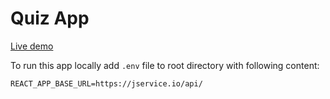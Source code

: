 # Quiz App

[Live demo](https://janglewood-quiz.surge.sh/leaderboard)

To run this app locally add `.env` file to root directory with following content:

`REACT_APP_BASE_URL=https://jservice.io/api/`
